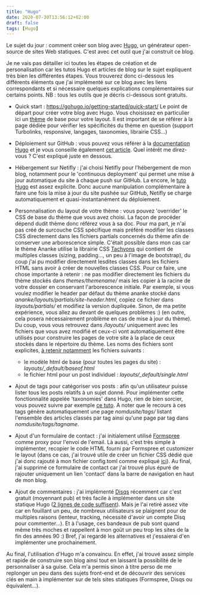 ```yaml
---
title: "Hugo"
date: 2020-07-30T13:56:12+02:00
draft: false
tags: [Hugo]
---
```


Le sujet du jour : comment créer son blog avec [Hugo](https://gohugo.io/), un générateur open-source de sites Web statiques. C'est avec cet outil que j'ai construit ce blog.

Je ne vais pas détailler ici toutes les étapes de création et de personalisation car les tutos Hugo et articles de blog sur le sujet expliquent très bien les différentes étapes. Vous trouverez donc ci-dessous les différents éléments que j'ai implémenté sur ce blog avec les liens correspondants et si nécessaire quelques explications complémentaires sur certains points.
NB : tous les outils que je décris ci-dessous sont gratuits.

* Quick start : https://gohugo.io/getting-started/quick-start/
Le point de départ pour créer votre blog avec Hugo. Vous choisissez en particulier ici un [thème](https://themes.gohugo.io/) de base pour votre layout. Il est important de se référer à la page dédiée pour vérifier les spécificités du thème en question (support Turbolinks, responsive, langages, taxonomies, librairie CSS...)

* Déploiement sur GitHub : vous pouvez vous référer à la [documentation Hugo](https://gohugo.io/hosting-and-deployment/hosting-on-github/) et je vous conseille également [cet article](https://inside.getambassador.com/creating-and-deploying-your-first-hugo-site-to-github-pages-1e1f496cf88d). Quel intérêt me direz-vous ? C'est expliqué juste en dessous.

* Hébergement sur Netifly : j'ai choisi Netifly pour l'hébergement de mon blog, notamment pour le 'continuous deployment' qui permet une mise à jour automatique du site à chaque push sur GitHub. La encore, le [tuto Hugo](https://gohugo.io/hosting-and-deployment/hosting-on-netlify/) est assez explicite. Donc aucune manipulation complémentaire à faire une fois la mise à jour du site pushée sur GitHub, Netifly se charge automatiquement et quasi-instantanément du déploiement.

* Personnalisation du layout de votre thème :
vous pouvez 'overrider' le CSS de base du thème que vous avez choisi. La façon de procéder dépend dudit thème donc référez vous à sa doc.
Pour ma part, je n'ai pas créé de surcouche CSS spécifique mais préféré modifier les classes CSS directement dans les fichiers partials concernés du thème afin de conserver une arborescence simple. C'était possible dans mon cas car le thème Ananke utilise la librairie CSS [Tachyons](http://tachyons.io/) qui contient de multiples classes (sizing, padding..., un peu à l'image de bootstrap), du coup j'ai pu modifier directement lesdites classes dans les fichiers HTML sans avoir à créer de nouvelles classes CSS.
Pour ce faire, une chose importante à retenir : ne pas modifier directement les fichiers du thème stockés dans _themes/themename/_ mais les copier à la racine de votre dossier en conservant l'arborescence initiale. Par exemple, si vous voulez modifier le header par défaut du thème ananke stocké dans _ananke/layouts/partials/site-header.html_, copiez ce fichier dans _layouts/partials/_ et modifiez la version dupliquée. Sinon, de ma petite expérience, vous allez au devant de quelques problèmes :) (en outre, cela posera nécessairement problème en cas de mise à jour du thème). Du coup, vous vous retrouvez dans _/layouts/_ uniquement avec les fichiers que vous avez modifié et ceux-ci vont automatiquement être utilisés pour construire les pages de votre site à la place de ceux stockés dans le répertoire du thème.
Les noms des fichiers sont explicites, [à retenir notamment](https://gohugo.io/templates/base/) les fichiers suivants :
    * le modèle html de base (pour toutes les pages du site) : *layouts/_default/baseof.html*
    * le fichier html pour un post individuel : *layouts/_default/single.html*

* Ajout de tags pour catégoriser vos posts : afin qu'un utilisateur puisse lister tous les posts relatifs à un sujet donné. Pour implémenter cette fonctionnalité appelée 'taxonomies' dans Hugo, rien de bien sorcier, vous pouvez suivre par exemple [ce tuto](https://www.jakewiesler.com/blog/hugo-taxonomies). A noter que le recours à ces tags génère automatiquement une page _nomdusite/tags/_ listant l'ensemble des articles classés par tag ainsi qu'une page par tag dans _nomdusite/tags/tagname_.

* Ajout d'un formulaire de contact : j'ai initialement utilisé [Formspree](formspree.io) comme proxy pour l'envoi de l'email. Là aussi, c'est très simple à implémenter, recopier le code HTML fourni par Formspree et customizer le layout (dans ce cas, j'ai trouvé utile de créer un fichier CSS dédié que j'ai donc rajouté à mon fichier config.toml comme expliqué [ici](https://themes.gohugo.io/gohugo-theme-ananke/#custom-css)). Au final, j'ai supprimé ce formulaire de contact car j'ai trouvé plus épuré de rajouter uniquement un lien 'contact' dans la barre de navigation en haut de mon blog.

* Ajout de commentaires : j'ai implémenté [Disqs](https://disqus.com/) récemment car c'est gratuit (moyennant pub) et très facile à implémenter dans un site statique Hugo ([2 lignes de code suffisent](https://gohugo.io/content-management/comments/)). Mais je l'ai retiré assez vite car en fouillant un peu, de nombreux utilisateurs se plaignent pour de multiples raisons (lenteur, tracking, nécessité d'avoir un compte Disq pour commenter...). Et à l'usage, ces bandeaux de pub sont quand même très moches et rappellent à mon goût un peu trop les sites de la fin des années 90 :) Bref, j'ai regardé les alternatives et j'essaierai d'en implémenter une prochainement.

Au final, l'utilisation d'Hugo m'a convaincu. En effet, j'ai trouvé assez simple et rapide de construire son blog ainsi tout en laissant la possibilité de le personnaliser à sa guise. Cela m'a permis sinon à titre perso de me replonger un peu dans des sujets front-end et de découvrir des services clés en main à implémenter sur de tels sites statiques (Formspree, Disqs ou équivalent...).

